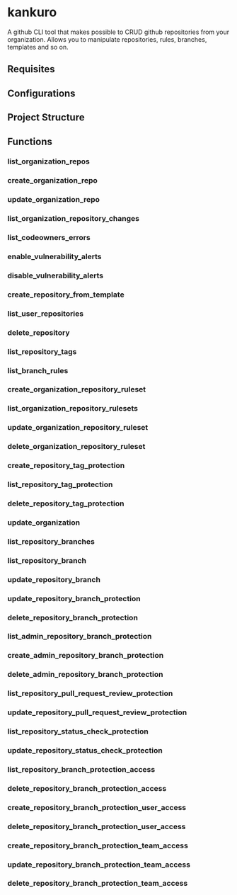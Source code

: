 # kankuro
A github CLI tool that makes possible to CRUD github repositories from your organization. Allows you to manipulate repositories, rules, branches, templates and so on.

## Requisites

## Configurations

<!-- version -->

## Project Structure

## Functions


### list_organization_repos

### create_organization_repo

### update_organization_repo

### list_organization_repository_changes

### list_codeowners_errors

### enable_vulnerability_alerts

### disable_vulnerability_alerts

### create_repository_from_template

### list_user_repositories

### delete_repository

### list_repository_tags

### list_branch_rules

### create_organization_repository_ruleset

### list_organization_repository_rulesets

### update_organization_repository_ruleset

### delete_organization_repository_ruleset

### create_repository_tag_protection

### list_repository_tag_protection

### delete_repository_tag_protection

### update_organization

### list_repository_branches

### list_repository_branch

### update_repository_branch

### update_repository_branch_protection

### delete_repository_branch_protection

### list_admin_repository_branch_protection

### create_admin_repository_branch_protection

### delete_admin_repository_branch_protection

### list_repository_pull_request_review_protection

### update_repository_pull_request_review_protection

### list_repository_status_check_protection

### update_repository_status_check_protection

### list_repository_branch_protection_access

### delete_repository_branch_protection_access

### create_repository_branch_protection_user_access

### delete_repository_branch_protection_user_access

### create_repository_branch_protection_team_access

### update_repository_branch_protection_team_access

### delete_repository_branch_protection_team_access